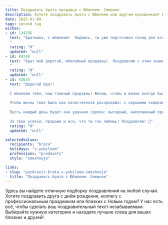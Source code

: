 ```yaml
---
title: Поздравить брата продавца с Юбилеем. Смешное
description: Хотите поздравить брата с Юбилеем или другим праздником? Наш ИИ создаст незабываемое поздравление, а вы обязательно выделитесь среди других.  
date: 2025-01-09
tags: second tag
wishes:
- id: 134295
  text: "Братишка, с юбилеем!  Надеюсь, ты уже подготовил склад для всех подарков, которые тебе сегодня принесут!  За столько лет работы продавцом ты наверняка научился убеждать кого угодно, так что  пусть удача убедит тебя  отдохнуть и повеселиться сегодня от души!  Пусть твой оборот счастья будет только расти, а  клиенты –  всегда довольны (ну, почти всегда!).
  "
  rating: "0"
  updated: "null"
- id: 84248
  text: "Брат мой дорогой, юбилейный продавец!  Поздравляю с этим знаменательным событием!  Надеюсь, за столько лет ты научился не только продавать, но и  ловко уходить от назойливых покупателей и  с лёгкостью находить скидки себе любимому.  Желаю тебе океан позитива, горы денег (чтобы не приходилось всё продавать) и чтобы твой успех был  таким же стремительным, как  распродажа носков после футбольного матча! С юбилеем,  король торговли!
  "
  rating: "0"
  updated: "null"
- id: 42635
  text: "Дорогой брат!
  
  С юбилеем тебя, наш главный продавец! Желаю, чтобы в жизни всегда было только «хорошо» и «доступно»! Пусть удача будет как твой любимый товар - в остатках не иссякнет!
  
  Чтобы жизнь твоя была как качественная распродажа: с хорошими скидками на радость, приятными акциями на счастье и постоянным спросом на оптимизм!
  
  Пусть каждый день будет как удачная сделка: выгодный, наполненный приятными сюрпризами и без возвратов! А еще желаю, чтобы все твои плохие дни шли по акции «Купи один - Получи два в подарок»!
  
  За твои успехи, продажи и все, что ты так любишь! Поздравляю! 🎉"
  rating: "0"
  updated: "null"

selectedValues:
  recipients: "brata"
  holidays: "s-yubileem"
  professions: "prodavets"
  style: "smeshnoje"

links:
- slug: "pozdravit-brata-s-yubileem-smeshnoje"
  title: "Поздравить брата с Юбилеем. Смешное"
---
```


Здесь вы найдете отличную подборку поздравлений на любой случай.
Хотите поздравить друга с днём рождения, коллегу с профессиональным праздником или близких с Новым годом? У нас есть всё, чтобы сделать ваш поздравительный текст незабываемым. Выбирайте нужную категорию и находите лучшие слова для ваших близких и друзей!
